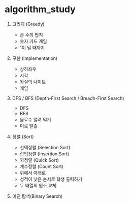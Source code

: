 # algorithm_study

1. 그리디 (Greedy)
    - 큰 수의 법칙
    - 숫자 카드 게임
    - 1이 될 때까지

2. 구현 (Implementation)
   - 상하좌우
   - 시각
   - 왕실의 나이트
   - 게임 

3. DFS / BFS (Depth-First Search / Breadh-First Search)
   - DFS
   - BFS
   - 음료수 얼려 먹기
   - 미로 탈출

4. 정렬 (Sort)
   - 선택정렬 (Selection Sort)
   - 삽입정렬 (Insertion Sort)
   - 퀵정렬 (Quick Sort)
   - 계수정렬 (Count Sort)
   - 위에서 아래로
   - 성적이 낮은 순서로 학생 출력하기
   - 두 배열의 원소 교체

5. 이진 탐색(Binary Search)
